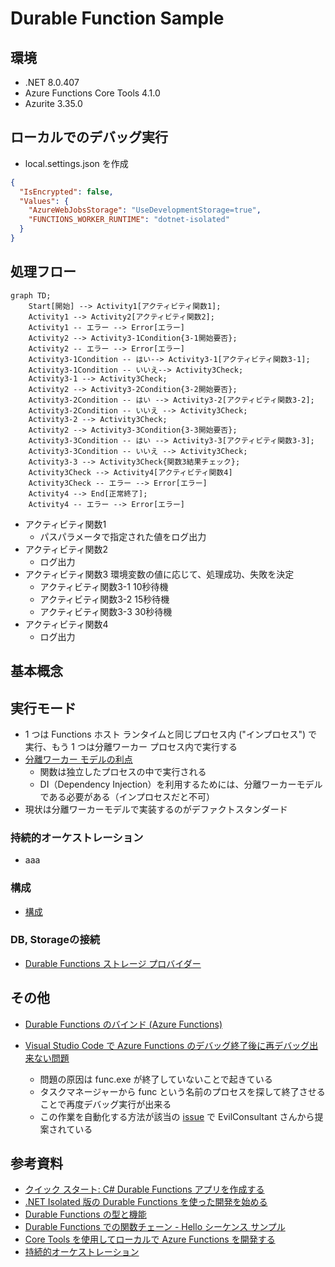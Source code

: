 # Durable Function Sample

## 環境

* .NET 8.0.407
* Azure Functions Core Tools 4.1.0
* Azurite 3.35.0

## ローカルでのデバッグ実行

* local.settings.json を作成

``` json
{
  "IsEncrypted": false,
  "Values": {
    "AzureWebJobsStorage": "UseDevelopmentStorage=true",
    "FUNCTIONS_WORKER_RUNTIME": "dotnet-isolated"
  }
}
```

## 処理フロー

``` mermaid
graph TD;
    Start[開始] --> Activity1[アクティビティ関数1];
    Activity1 --> Activity2[アクティビティ関数2];
    Activity1 -- エラー --> Error[エラー]
    Activity2 --> Activity3-1Condition{3-1開始要否};
    Activity2 -- エラー --> Error[エラー]
    Activity3-1Condition -- はい--> Activity3-1[アクティビティ関数3-1];
    Activity3-1Condition -- いいえ--> Activity3Check;
    Activity3-1 --> Activity3Check;
    Activity2 --> Activity3-2Condition{3-2開始要否};
    Activity3-2Condition -- はい --> Activity3-2[アクティビティ関数3-2];
    Activity3-2Condition -- いいえ --> Activity3Check;
    Activity3-2 --> Activity3Check;
    Activity2 --> Activity3-3Condition{3-3開始要否};
    Activity3-3Condition -- はい --> Activity3-3[アクティビティ関数3-3];
    Activity3-3Condition -- いいえ --> Activity3Check;
    Activity3-3 --> Activity3Check{関数3結果チェック};
    Activity3Check --> Activity4[アクティビティ関数4]
    Activity3Check -- エラー --> Error[エラー]
    Activity4 --> End[正常終了];
    Activity4 -- エラー --> Error[エラー]

```

* アクティビティ関数1
  * パスパラメータで指定された値をログ出力
* アクティビティ関数2
  * ログ出力
* アクティビティ関数3 環境変数の値に応じて、処理成功、失敗を決定
  * アクティビティ関数3-1 10秒待機
  * アクティビティ関数3-2 15秒待機
  * アクティビティ関数3-3 30秒待機
* アクティビティ関数4
  * ログ出力

## 基本概念

## 実行モード

* 1 つは Functions ホスト ランタイムと同じプロセス内 ("インプロセス") で実行、もう 1 つは分離ワーカー プロセス内で実行する
* [分離ワーカー モデルの利点](https://learn.microsoft.com/ja-jp/azure/azure-functions/dotnet-isolated-process-guide?tabs=ihostapplicationbuilder%2Cwindows#benefits-of-the-isolated-worker-model)
  * 関数は独立したプロセスの中で実行される
  * DI（Dependency Injection）を利用するためには、分離ワーカーモデルである必要がある（インプロセスだと不可）
* 現状は分離ワーカーモデルで実装するのがデファクトスタンダード

### 持続的オーケストレーション

* aaa

### 構成

* [構成](https://learn.microsoft.com/ja-jp/azure/azure-functions/dotnet-isolated-process-guide?tabs=ihostapplicationbuilder%2Cwindows#configuration)

### DB, Storageの接続

* [Durable Functions ストレージ プロバイダー](https://learn.microsoft.com/ja-jp/azure/azure-functions/durable/durable-functions-storage-providers)

## その他

* [Durable Functions のバインド (Azure Functions)](https://learn.microsoft.com/ja-jp/azure/azure-functions/durable/durable-functions-bindings?tabs=python-v2%2Cin-process%2C2x-durable-functions&pivots=programming-language-csharp)

* [Visual Studio Code で Azure Functions のデバッグ終了後に再デバッグ出来ない問題](https://zenn.dev/microsoft/articles/azure-functions-vscode-debugbug)
  * 問題の原因は func.exe が終了していないことで起きている
  * タスクマネージャーから func という名前のプロセスを探して終了させることで再度デバッグ実行が出来る
  * この作業を自動化する方法が該当の [issue](https://github.com/microsoft/vscode-azurefunctions/issues/4416) で EvilConsultant さんから提案されている

## 参考資料

* [クイック スタート: C# Durable Functions アプリを作成する](https://learn.microsoft.com/ja-jp/azure/azure-functions/durable/durable-functions-isolated-create-first-csharp?pivots=code-editor-vscode)
* [.NET Isolated 版の Durable Functions を使った開発を始める](https://blog.shibayan.jp/entry/20250106/1736147619)
* [Durable Functions の型と機能](https://learn.microsoft.com/ja-jp/azure/azure-functions/durable/durable-functions-types-features-overview)
* [Durable Functions での関数チェーン - Hello シーケンス サンプル](https://learn.microsoft.com/ja-jp/azure/azure-functions/durable/durable-functions-sequence?tabs=csharp)
* [Core Tools を使用してローカルで Azure Functions を開発する](https://learn.microsoft.com/ja-jp/azure/azure-functions/functions-run-local?tabs=windows%2Cisolated-process%2Cnode-v4%2Cpython-v2%2Chttp-trigger%2Ccontainer-apps&pivots=programming-language-csharp)
* [持続的オーケストレーション](https://learn.microsoft.com/ja-jp/azure/azure-functions/durable/durable-functions-orchestrations?source=recommendations&tabs=csharp-inproc)
